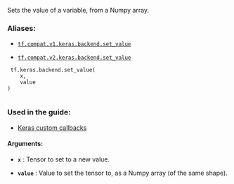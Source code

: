 Sets the value of a variable, from a Numpy array.



### Aliases:

- [ `tf.compat.v1.keras.backend.set_value` ](/api_docs/python/tf/keras/backend/set_value)

- [ `tf.compat.v2.keras.backend.set_value` ](/api_docs/python/tf/keras/backend/set_value)



```
 tf.keras.backend.set_value(
    x,
    value
)
 
```



### Used in the guide:

- [Keras custom callbacks](https://tensorflow.google.cn/guide/keras/custom_callback)



#### Arguments:

- **`x`** : Tensor to set to a new value.

- **`value`** : Value to set the tensor to, as a Numpy array
(of the same shape).

